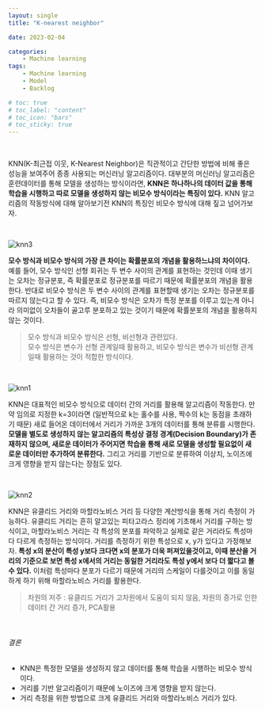 ```yaml
---
layout: single
title: "K-nearest neighbor"

date: 2023-02-04

categories:
    - Machine learning
tags:
    - Machine learning
    - Model
    - Backlog

# toc: true
# toc_label: "content"
# toc_icon: "bars"
# toc_sticky: true
---
```

<br>

KNN(K-최근접 이웃, K-Nearest Neighbor)은 직관적이고 간단한 방법에 비해 좋은 성능을 보여주어 종종 사용되는 머신러닝 알고리즘이다. 대부분의 머신러닝 알고리즘은 훈련데이터를 통해 모델을 생성하는 방식이라면, **KNN은 하나하나의 데이터 값을 통해 학습을 시행하고 따로 모델을 생성하지 않는 비모수 방식이라는 특징이 있다.** KNN 알고리즘의 작동방식에 대해 알아보기전 KNN의 특징인 비모수 방식에 대해 짚고 넘어가보자.

<br>

![knn3](https://user-images.githubusercontent.com/82218035/117812408-b5d1cd00-b29c-11eb-8b84-276ff99e144a.PNG)

**모수 방식과 비모수 방식의 가장 큰 차이는 확률분포의 개념을 활용하느냐의 차이이다.** 예를 들어, 모수 방식인 선형 회귀는 두 변수 사이의 관계를 표현하는 것인데 이때 생기는 오차는 정규분포, 즉 확률분포로 정규분포를 따르기 때문에 확률분포의 개념을 활용한다. 반대로 비모수 방식은 두 변수 사이의 관계를 표현할때 생기는 오차는 정규분포를 따르지 않는다고 할 수 있다. 즉, 비모수 방식은 오차가 특정 분포를 이루고 있는게 아니라 의미없이 오차들이 골고루 분포하고 있는 것이기 때문에 확률분포의 개념을 활용하지 않는 것이다.
>모수 방식과 비모수 방식은 선형, 비선형과 관련있다.  
모수 방식은 변수가 선형 관계일때 활용하고, 비모수 방식은 변수가 비선형 관계일때 활용하는 것이
적합한 방식이다.

<br>

![knn1](https://user-images.githubusercontent.com/82218035/117812472-c7b37000-b29c-11eb-873e-860073605312.PNG)

KNN은 대표적인 비모수 방식으로 데이터 간의 거리를 활용해 알고리즘이 작동한다. 만약 임의로 지정한 k=3이라면 (일반적으로 k는 홀수를 사용, 짝수의 k는 동점을 초래하기 때문) 새로 들어온 데이터에서 거리가 가까운 3개의 데이터를 통해 분류를 시행한다. **모델을 별도로 생성하지 않는 알고리즘의 특성상 결정 경계(Decision Boundary)가 존재하지 않으며, 새로운 데이터가 주어지면 학습을 통해 새로 모델을 생성할 필요없이 새로운 데이터만 추가하여 분류한다.** 그리고 거리를 기반으로 분류하여 이상치, 노이즈에 크게 영향을 받지 않는다는 장점도 있다.

<br>

![knn2](https://user-images.githubusercontent.com/82218035/117812502-d1d56e80-b29c-11eb-9d41-311ed7bdf352.PNG)

KNN은 유클리드 거리와 마할라노비스 거리 등 다양한 계산방식을 통해 거리 측정이 가능하다. 유클리드 거리는 흔히 알고있는 피타고라스 정리에 기초해서 거리를 구하는 방식이고, 마할라노비스 거리는 각 특성의 분포를 파악하고 실제로 같은 거리라도 특성마다 다르게 측정하는 방식이다. 거리를 측정하기 위한 특성으로 x, y가 있다고 가정해보자. **특성 x의 분산이 특성 y보다 크다면 x의 분포가 더욱 퍼져있을것이고, 이때 분산을 거리의 기준으로 보면 특성 x에서의 거리는 동일한 거리라도 특성 y에서 보다 더 짧다고 볼 수 있다.** 이처럼 특성마다 분포가 다르기 때문에 거리의 스케일이 다를것이고 이를 동일하게 하기 위해 마할라노비스 거리를 활용한다.

>차원의 저주 : 유클리드 거리가 고차원에서 도움이 되지 않음,
차원의 증가로 인한 데이터 간 거리 증가, PCA활용

<br>

###### 결론
- KNN은 특정한 모델을 생성하지 않고 데이터를 통해 학습을 시행하는 비모수 방식이다.
- 거리를 기반 알고리즘이기 때문에 노이즈에 크게 영향을 받지 않는다.
- 거리 측정을 위한 방법으로 크게 유클리드 거리와 마할라노비스 거리가 있다.
